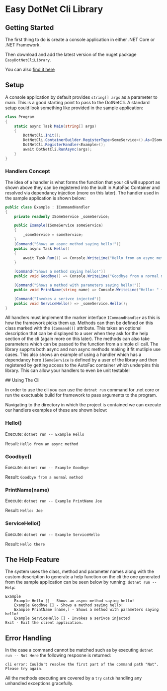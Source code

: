 # Easy DotNet Cli Library

## Getting Started

The first thing to do is create a console application in either .NET Core or .NET Framework.

Then download and add the latest version of the nuget package ```EasyDotNetCliLibrary```.

You can also [find it here](https://www.nuget.org/packages/EasyDotNetCliLibrary/) 

## Setup 

A console application by default provides ```string[] args``` as a parameter to main. This is a good starting point to pass to the DotNetCli. A standard setup could look something like provided in the sample application:

```csharp
class Program
{
    static async Task Main(string[] args)
    {
        DotNetCli.Init();
        DotNetCli.ContainerBuilder.RegisterType<SomeService>().As<ISomeService>();
        DotNetCli.RegisterHandler<Example>();
        await DotNetCli.RunAsync(args);
    }
}
```

### Handlers Concept
The idea of a handler is what forms the function that your cli will support as shown above they can be registered into the built in AutoFac Container and resolved via dependancy injection (more on this later). The handler used in the sample application is shown below:

```csharp
public class Example : ICommandHandler
{
    private readonly ISomeService _someService;

    public Example(ISomeService someService)
    {
        _someService = someService;
    }
    [Command("Shows an async method saying hello!")]
    public async Task Hello()
    {
        await Task.Run(() => Console.WriteLine("Hello from an async method"));
    }

    [Command("Shows a method saying hello!")]
    public void Goodbye() => Console.WriteLine("Goodbye from a normal method");

    [Command("Shows a method with parameters saying hello!")]
    public void PrintName(string name) => Console.WriteLine("Hello: " + name);

    [Command("Invokes a serivce injected")]
    public void ServiceHello() => _someService.Hello();
}
```

All handlers must implement the marker interface ```ICommandHandler``` as this is how the framework picks them up. Methods can then be defined on this class marked with the ```[Command()]``` attribute. This takes an optional description that can be displayed to a user when they ask for the help section of the cli (again more on this later). The methods can also take parameters which can be passed to the function from a simple cli call. The library supprts both async and non async methods making it fit mutliple use cases. This also shows an example of using a handler which has a dependancy here ```ISomeService``` is defined by a user of the library and then registered by getting access to the AutoFac container which underpins this library. This can allow your handlers to even be unit testable!

## Using The Cli

In order to use the cli you can use the ```dotnet run``` command for .net core or run the exectuable build for framework to pass arguments to the program.

Navigating to the directory in which the project is contained we can execute our handlers examples of these are shown below:

### Hello()
Execute: ```dotnet run -- Example Hello```

Result: ```Hello from an async method```

### Goodbye()
Execute: ```dotnet run -- Example Goodbye```

Result: ```Goodbye from a normal method```

### PrintName(name)
Execute: ```dotnet run -- Example PrintName Joe```

Result: ```Hello: Joe```

### ServiceHello()
Execute: ```dotnet run -- Example ServiceHello```

Result: ```Hello there```

## The Help Feature
The system uses the class, method and parameter names along with the custom description to generate a help function on the cli the one generated from the sample application can be seen below by running: ```dotnet run -- Help```:

```
Example
	Example Hello [] - Shows an async method saying hello!
	Example Goodbye [] - Shows a method saying hello!
	Example PrintName [name,] - Shows a method with parameters saying hello!
	Example ServiceHello [] - Invokes a serivce injected
Exit - Exit the client application.
```

## Error Handling
In the case a command cannot be matched such as by executing ```dotnet run -- Not Here``` the following resposne is returned:
```
cli error: Couldn't resolve the first part of the command path "Not". Please try again.
```

All the methods executing are covered by a ```try``` ```catch``` handling any unhandled exceptions gracefully.


